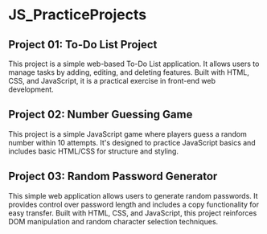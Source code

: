 # JS_PracticeProjects

## Project 01: To-Do List Project

This project is a simple web-based To-Do List application. It allows users to manage tasks by adding, editing, and deleting features. Built with HTML, CSS, and JavaScript, it is a practical exercise in front-end web development.

## Project 02: Number Guessing Game

This project is a simple JavaScript game where players guess a random number within 10 attempts. It's designed to practice JavaScript basics and includes basic HTML/CSS for structure and styling.

## Project 03: Random Password Generator

This simple web application allows users to generate random passwords. It provides control over password length and includes a copy functionality for easy transfer. Built with HTML, CSS, and JavaScript, this project reinforces DOM manipulation and random character selection techniques.